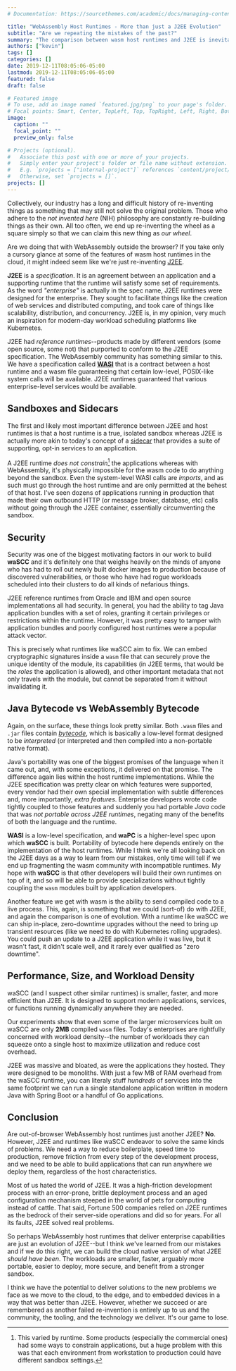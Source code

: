 ```yaml
---
# Documentation: https://sourcethemes.com/academic/docs/managing-content/

title: "WebAssembly Host Runtimes - More than just a J2EE Evolution"
subtitle: "Are we repeating the mistakes of the past?"
summary: "The comparison between wasm host runtimes and J2EE is inevitable. Is this just a new face on an old technology?"
authors: ["kevin"]
tags: []
categories: []
date: 2019-12-11T08:05:06-05:00
lastmod: 2019-12-11T08:05:06-05:00
featured: false
draft: false

# Featured image
# To use, add an image named `featured.jpg/png` to your page's folder.
# Focal points: Smart, Center, TopLeft, Top, TopRight, Left, Right, BottomLeft, Bottom, BottomRight.
image:
  caption: ""
  focal_point: ""
  preview_only: false

# Projects (optional).
#   Associate this post with one or more of your projects.
#   Simply enter your project's folder or file name without extension.
#   E.g. `projects = ["internal-project"]` references `content/project/deep-learning/index.md`.
#   Otherwise, set `projects = []`.
projects: []
---
```

Collectively, our industry has a long and difficult history of re-inventing things as something that may still not solve the original problem. Those who adhere to the _not invented here_ (NIH) philosophy are constantly re-building things as their own. All too often, we end up re-inventing the wheel as a square simply so that we can claim this new thing as _our wheel_.

Are we doing that with WebAssembly outside the browser? If you take only a cursory glance at some of the features of wasm host runtimes in the cloud, it might indeed seem like we're just re-inventing [J2EE](https://en.wikipedia.org/wiki/Java_Platform,_Enterprise_Edition).

**J2EE** is a _specification_. It is an agreement between an application and a supporting runtime that the runtime will satisfy some set of requirements. As the word _"enterprise"_ is actually in the spec name, J2EE runtimes were designed for the enterprise. They sought to facilitate things like the creation of web services and distributed computing, and took care of things like scalability, distribution, and concurrency. J2EE is, in my opinion, very much an inspiration for modern-day workload scheduling platforms like Kubernetes.

J2EE had _reference runtimes_--products made by different vendors (some open source, some not) that purported to conform to the J2EE specification. The WebAssembly community has something similar to this. We have a specification called **[WASI](https://wasi.dev)** that is a contract between a host runtime and a wasm file guaranteeing that certain low-level, POSIX-like system calls will be available. J2EE runtimes guaranteed that various enterprise-level services would be available.

## Sandboxes and Sidecars
The first and likely most important difference between J2EE and host runtimes is that a host runtime is a true, isolated sandbox whereas J2EE is actually more akin to today's concept of a [sidecar](https://docs.microsoft.com/en-us/azure/architecture/patterns/sidecar) that provides a suite of supporting, opt-in services to an application. 

A J2EE runtime _does not constrain_[^1] the applications whereas with WebAssembly, it's physically impossible for the wasm code to do anything beyond the sandbox. Even the system-level WASI calls are _imports_, and as such must go through the host runtime and are only permitted at the behest of that host. I've seen dozens of applications running in production that made their own outbound HTTP (or message broker, database, etc) calls without going through the J2EE container, essentially circumventing the sandbox.

## Security
Security was one of the biggest motivating factors in our work to build **waSCC** and it's definitely one that weighs heavily on the minds of anyone who has had to roll out newly built docker images to production because of discovered vulnerabilities, or those who have had rogue workloads scheduled into their clusters to do all kinds of nefarious things.

J2EE reference runtimes from Oracle and IBM and open source implementations all had security. In general, you had the ability to tag Java application bundles with a set of roles, granting it certain privileges or restrictions within the runtime. However, it was pretty easy to tamper with application bundles and poorly configured host runtimes were a popular attack vector.

This is precisely what runtimes like waSCC aim to fix. We can embed cryptographic signatures inside a `wasm` file that can securely prove the unique identity of the module, its capabilities (in J2EE terms, that would be the _roles_ the application is allowed), and other important metadata that not only travels with the module, but cannot be separated from it without invalidating it.

## Java Bytecode vs WebAssembly Bytecode
Again, on the surface, these things look pretty similar. Both `.wasm` files and `.jar` files contain _[bytecode](https://techterms.com/definition/bytecode)_, which is basically a low-level format designed to be _interpreted_ (or interpreted and then compiled into a non-portable native format).

Java's portability was one of the biggest promises of the language when it came out, and, with some exceptions, it delivered on that promise. The difference again lies within the host runtime implementations. While the J2EE specification was pretty clear on which features were supported, every vendor had their own special implementation with subtle differences and, more importantly, _extra features_. Enterprise developers wrote code tightly coupled to those features and suddenly you had portable _Java_ code that was _not portable across J2EE runtimes_, negating many of the benefits of both the language and the runtime.

**WASI** is a low-level specification, and **waPC** is a higher-level spec upon which **waSCC** is built. Portability of bytecode here depends entirely on the implementation of the host runtimes. While I think we're all looking back on the J2EE days as a way to learn from our mistakes, only time will tell if we end up fragmenting the wasm community with incompatible runtimes. My hope with **waSCC** is that other developers will build their own runtimes on top of it, and so will be able to provide specializations without tightly coupling the `wasm` modules built by application developers.

Another feature we get with wasm is the ability to send compiled code to a live process. This, again, is something that we could (sort-of) do with J2EE, and again the comparison is one of evolution. With a runtime like waSCC we can ship in-place, zero-downtime upgrades without the need to bring up transient resources (like we need to do with Kubernetes rolling upgrades). You could push an update to a J2EE application while it was live, but it wasn't fast, it didn't scale well, and it rarely ever qualified as "zero downtime".

## Performance, Size, and Workload Density
waSCC (and I suspect other similar runtimes) is smaller, faster, and more efficient than J2EE. It is designed to support modern applications, services, or functions running dynamically anywhere they are needed.

Our experiments show that even some of the larger microservices built on waSCC are only **2MB** compiled `wasm` files. Today's enterprises are rightfully concerned with workload density--the number of workloads they can squeeze onto a single host to maximize utilization and reduce cost overhead.

J2EE was massive and bloated, as were the applications they hosted. They were designed to be monoliths. With just a few MB of RAM overhead from the waSCC runtime, you can literaly stuff _hundreds_ of services into the same footprint we can run a single standalone application written in modern Java with Spring Boot or a handful of Go applications.

## Conclusion
Are out-of-browser WebAssembly host runtimes just another J2EE? **No**. However, J2EE and runtimes like waSCC endeavor to solve the same kinds of problems. We need a way to  reduce boilerplate, speed time to production, remove friction from every step of the development process, and we need to be able to build applications that can run anywhere we deploy them, regardless of the host characteristics.

Most of us hated the world of J2EE. It was a high-friction development process with an error-prone, brittle deployment process and an aged configuration mechanism steeped in the world of pets for computing instead of cattle. That said, Fortune 500 companies relied on J2EE runtimes as the bedrock of their server-side operations and did so for years. For all its faults, J2EE solved real problems.

So perhaps WebAssembly host runtimes that deliver enterprise capabilities are just an evolution of J2EE--but I think we've learned from our mistakes and if we do this right, we can build the cloud native version of what J2EE _should have been_. The workloads are smaller, faster, arguably more portable, easier to deploy, more secure, and benefit from a stronger sandbox.

I think we have the potential to deliver solutions to the new problems we face as we move to the cloud, to the edge, and to embedded devices in a way that was better than J2EE. However, whether we succeed or are remembered as another failed re-invention is entirely up to us and the community, the tooling, and the technology we deliver. It's our game to lose.

[^1]: This varied by runtime. Some products (especially the commercial ones) had some ways to constrain applications, but a huge problem with this was that each environment from workstation to production could have different sandbox settings.